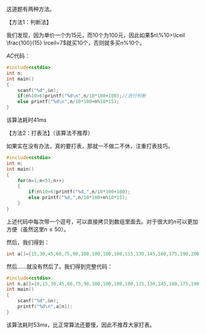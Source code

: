 这道题有两种方法。

【方法$1$：判断法】

我们发现，因为单价一个为$15$元，而$10$个为$100$元，因此如果$n\%10>\lceil \frac{100}{15} \rceil=7$就买$10$个，否则就多买$n\%10$个。

$AC$代码：

```cpp
#include<cstdio>
int n;
int main()
{
    scanf("%d",&n);
    if(n%10>6)printf("%d\n",n/10*100+100);//进行判断
    else printf("%d\n",n/10*100+n%10*15);
}
```

该算法耗时$41ms$

【方法$2$：打表法】（该算法不推荐）

如果实在没有办法，真的要打表，那就一不做二不休，注重打表技巧。

```cpp
#include<cstdio>
int n;
int main()
{
    for(n=1;n<51;n++)
    {
        if(n%10>6)printf("%d,",n/10*100+100);
        else printf("%d,",n/10*100+n%10*15);
    }
}
```

上述代码中每次带一个逗号，可以直接拷贝到数组里面去。对于很大的$n$可以更加方便（虽然这里$n\le50$）。

然后，我们得到：

```cpp
int a[]={15,30,45,60,75,90,100,100,100,100,115,130,145,160,175,190,200,200,200,200,215,230,245,260,275,290,300,300,300,300,315,330,345,360,375,390,400,400,400,400,415,430,445,460,475,490,500,500,500,500};
```

然后……就没有然后了。我们得到完整代码：

```cpp
#include<cstdio>
int n,a[]={0,15,30,45,60,75,90,100,100,100,100,115,130,145,160,175,190,200,200,200,200,215,230,245,260,275,290,300,300,300,300,315,330,345,360,375,390,400,400,400,400,415,430,445,460,475,490,500,500,500,500};
int main()
{
    scanf("%d",&n);
    printf("%d\n",a[n]);
}
```

该算法耗时$53ms$，比正常算法还要慢，因此不推荐大家打表。